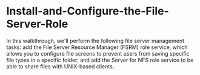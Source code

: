 # Install-and-Configure-the-File-Server-Role
In this walkthrough, we'll perform the following file server management tasks:  add the File Server Resource Manager (FSRM) role service, which allows you to configure file screens to prevent users from saving specific file types in a specific folder; and add the Server for NFS role service to be able to share files with UNIX-based clients.
